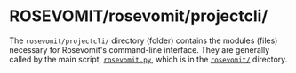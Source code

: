 # ROSEVOMIT/rosevomit/projectcli/

The `rosevomit/projectcli/` directory (folder) contains the modules (files) necessary for Rosevomit's command-line interface. They are generally called by the main script, [`rosevomit.py`](https://github.com/AlexLemna/rosevomit/blob/master/rosevomit/rosevomit.py), which is in the [`rosevomit/`](https://github.com/AlexLemna/rosevomit/tree/master/rosevomit) directory.
